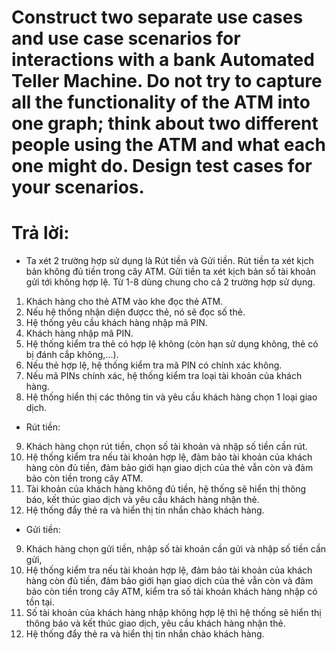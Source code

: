 # Construct two separate use cases and use case scenarios for interactions with a bank Automated Teller Machine. Do not try to capture all the functionality of the ATM into one graph; think about two different people using the ATM and what each one might do. Design test cases for your scenarios.

# Trả lời:
* Ta xét 2 trường hợp sử dụng là Rút tiền và Gửi tiền. Rút tiền ta xét kịch bản không đủ tiền trong cây ATM. Gửi tiền ta xét kịch bản số tài khoản gửi tới không hợp lệ. Từ 1-8 dùng chung cho cả 2 trường hợp sử dụng.
1. Khách hàng cho thẻ ATM vào khe đọc thẻ ATM.
2. Nếu hệ thống nhận diện đượcc thẻ, nó sẽ đọc số thẻ.
3. Hệ thống yêu cầu khách hàng nhập mã PIN.
4. Khách hàng nhập mã PIN.
5. Hệ thống kiểm tra thẻ có hợp lệ không (còn hạn sử dụng không, thẻ có bị đánh cắp không,...).
6. Nếu thẻ hợp lệ, hệ thống kiểm tra mã PIN có chính xác không.
7. Nếu mã PINs chính xác, hệ thống kiểm tra loại tài khoản của khách hàng.
8. Hệ thống hiển thị các thông tin và yêu cầu khách hàng chọn 1 loại giao dịch.

* Rút tiền:
9. Khách hàng chọn rút tiền, chọn số tài khoản và nhập số tiền cần rút.
10. Hệ thống kiểm tra nếu tài khoản hợp lệ, đảm bảo tài khoản của khách hàng còn đủ tiền, đảm bảo giới hạn giao dịch của thẻ vẫn còn và đảm bảo còn tiền trong cây ATM.
11. Tài khoản của khách hàng không đủ tiền, hệ thống sẽ hiển thị thông báo, kết thúc giao dịch và yêu cầu khách hàng nhận thẻ.
12. Hệ thống đẩy thẻ ra và hiển thị tin nhắn chào khách hàng.

* Gửi tiền:
9. Khách hàng chọn gửi tiền, nhập số tài khoản cần gửi và nhập số tiền cần gửi,
10. Hệ thống kiểm tra nếu tài khoản hợp lệ, đảm bảo tài khoản của khách hàng còn đủ tiền, đảm bảo giới hạn giao dịch của thẻ vẫn còn và đảm bảo còn tiền trong cây ATM, kiểm tra số tài khoản khách hàng nhập có tồn tại.
11. Số tài khoản của khách hàng nhập không hợp lệ thì hệ thống sẽ hiển thị thông báo và kết thúc giao dịch, yêu cầu khách hàng nhận thẻ.
12. Hệ thống đẩy thẻ ra và hiển thị tin nhắn chào khách hàng.